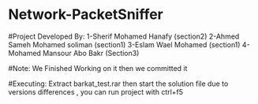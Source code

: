 # Network-PacketSniffer

#Project Developed By:
1-Sherif Mohamed Hanafy (section2)
2-Ahmed Sameh Mohamed soliman (section1)
3-Eslam Wael Mohamed (section1)
4-Mohamed Mansour Abo Bakr (Section3)

#Note: We Finished Working on it then we committed it 

#Executing:
Extract barkat_test.rar then start the solution file
due to versions differences , you can run project with ctrl+f5

